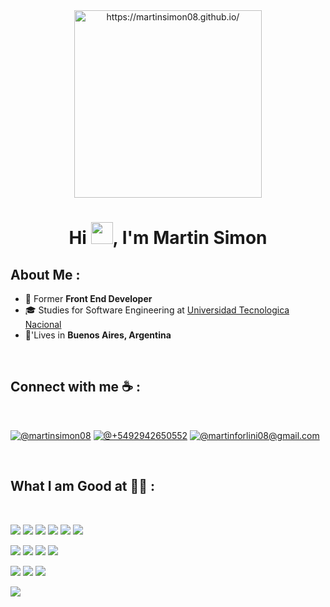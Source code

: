 <div align="center" width="50">
    <img alt="https://martinsimon08.github.io/" width="300"/>
</div>
<h1 align="center">Hi <img src="https://media.giphy.com/media/hvRJCLFzcasrR4ia7z/giphy.gif" width="35">, I'm Martin Simon</h1>


## About Me :


- 🏢 Former **Front End Developer**
- 🎓 Studies for Software Engineering at [Universidad Tecnologica Nacional](https://www.frlp.utn.edu.ar)
- 🏡'Lives in **Buenos Aires, Argentina**

<br>

## Connect with me ☕ :

<br>

[![@martinsimon08](https://img.icons8.com/fluency/48/000000/linkedin.png "@martinsimon08")](https://linkedin.com/in/martinsimon08) [![@+5492942650552](https://icons8.com/icon/16713/whatsapp)](https://wa.me/+542942650552) [![@martinforlini08@gmail.com](https://img.icons8.com/fluency/48/000000/apple-mail.png "@martinforlini08@gmail.com")](martinforlini08@gmail.com)

<br>

## What I am Good at 🧑‍💻 :

<br>

<img src="https://img.icons8.com/color/48/000000/html-5--v1.png"/> <img src="https://img.icons8.com/color/48/000000/css3.png"/> <img src="https://img.icons8.com/color/48/000000/sass.png"/> <img src="https://img.icons8.com/color/48/000000/javascript--v1.png"/> <img src="https://img.icons8.com/office/48/000000/react.png"/> <img src="https://img.icons8.com/color/48/000000/nextjs.png"/>

<img src="https://img.icons8.com/external-tal-revivo-color-tal-revivo/24/external-typescript-an-open-source-programming-language-developed-and-maintained-by-microsoft-logo-color-tal-revivo.png"/> <img src="https://img.icons8.com/officel/48/000000/php-logo.png"/> <img src="https://img.icons8.com/color/48/python--v1.png"/> <img src="https://img.icons8.com/fluency/48/000000/wordpress.png"/>

<img src="https://img.icons8.com/color/48/000000/mysql-logo.png"/> <img src="https://img.icons8.com/color/48/000000/mongodb.png"/> <img src="https://img.icons8.com/color/48/000000/firebase.png"/>

<img src="https://img.icons8.com/color/48/000000/npm.png"/>

<br>
